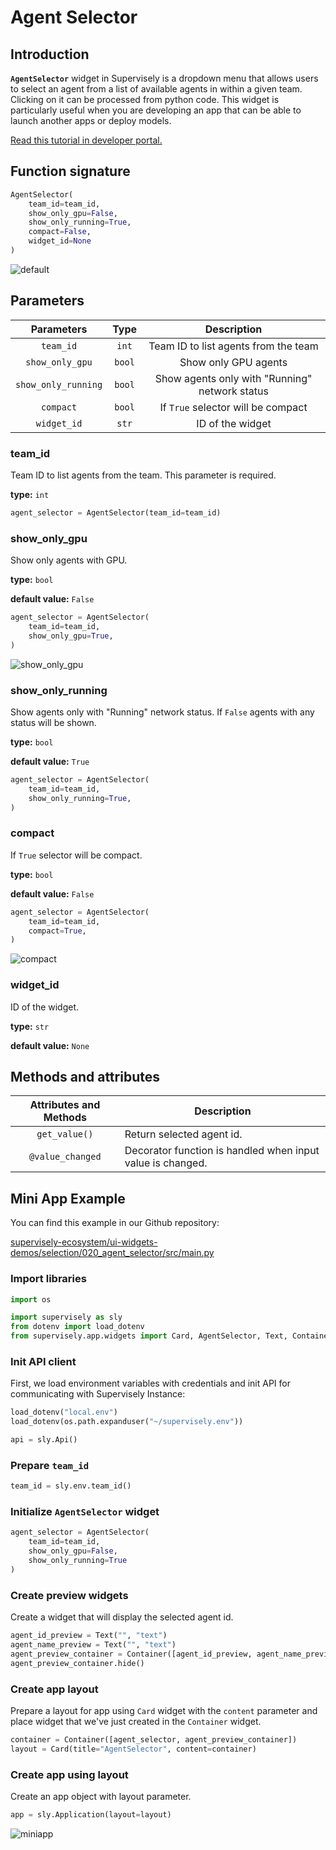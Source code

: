 # Agent Selector

## Introduction

**`AgentSelector`** widget in Supervisely is a dropdown menu that allows users to select an agent from a list of available agents in within a given team. Clicking on it can be processed from python code. This widget is particularly useful when you are developing an app that can be able to launch another apps or deploy models.

[Read this tutorial in developer portal.](https://developer.supervisely.com/app-development/widgets/selection/agentselector)

## Function signature

```python
AgentSelector(
    team_id=team_id,
    show_only_gpu=False,
    show_only_running=True,
    compact=False,
    widget_id=None
)
```

![default](https://github.com/supervisely-ecosystem/ui-widgets-demos/assets/48913536/dd5bfcdb-c3bf-4f92-b18e-3677953bb2ac)

## Parameters

|     Parameters      |  Type  |                  Description                   |
| :-----------------: | :----: | :--------------------------------------------: |
|      `team_id`      | `int`  |      Team ID to list agents from the team      |
|   `show_only_gpu`   | `bool` |              Show only GPU agents              |
| `show_only_running` | `bool` | Show agents only with "Running" network status |
|      `compact`      | `bool` |       If `True` selector will be compact       |
|     `widget_id`     | `str`  |                ID of the widget                |

### team_id

Team ID to list agents from the team. This parameter is required.

**type:** `int`

```python
agent_selector = AgentSelector(team_id=team_id)
```

### show_only_gpu

Show only agents with GPU.

**type:** `bool`

**default value:** `False`

```python
agent_selector = AgentSelector(
    team_id=team_id,
    show_only_gpu=True,
)
```

![show_only_gpu](https://github.com/supervisely-ecosystem/ui-widgets-demos/assets/48913536/d83815df-a8e6-4577-9d42-443bdfdd14c9)

### show_only_running

Show agents only with "Running" network status. If `False` agents with any status will be shown.

**type:** `bool`

**default value:** `True`

```python
agent_selector = AgentSelector(
    team_id=team_id,
    show_only_running=True,
)
```

### compact

If `True` selector will be compact.

**type:** `bool`

**default value:** `False`

```python
agent_selector = AgentSelector(
    team_id=team_id,
    compact=True,
)
```

![compact](https://github.com/supervisely-ecosystem/ui-widgets-demos/assets/48913536/b7bf6219-f882-4907-b552-6784f6a69a37)

### widget_id

ID of the widget.

**type:** `str`

**default value:** `None`

## Methods and attributes

| Attributes and Methods | Description                                                |
| :--------------------: | ---------------------------------------------------------- |
|     `get_value()`      | Return selected agent id.                                  |
|    `@value_changed`    | Decorator function is handled when input value is changed. |

## Mini App Example

You can find this example in our Github repository:

[supervisely-ecosystem/ui-widgets-demos/selection/020_agent_selector/src/main.py](https://github.com/supervisely-ecosystem/ui-widgets-demos/blob/master/selection/020_agent_selector/src/main.py)

### Import libraries

```python
import os

import supervisely as sly
from dotenv import load_dotenv
from supervisely.app.widgets import Card, AgentSelector, Text, Container
```

### Init API client

First, we load environment variables with credentials and init API for communicating with Supervisely Instance:

```python
load_dotenv("local.env")
load_dotenv(os.path.expanduser("~/supervisely.env"))

api = sly.Api()
```

### Prepare `team_id`

```python
team_id = sly.env.team_id()
```

### Initialize `AgentSelector` widget

```python
agent_selector = AgentSelector(
    team_id=team_id,
    show_only_gpu=False,
    show_only_running=True
)
```

### Create preview widgets

Create a widget that will display the selected agent id.

```python
agent_id_preview = Text("", "text")
agent_name_preview = Text("", "text")
agent_preview_container = Container([agent_id_preview, agent_name_preview])
agent_preview_container.hide()
```

### Create app layout

Prepare a layout for app using `Card` widget with the `content` parameter and place widget that we've just created in the `Container` widget.

```python
container = Container([agent_selector, agent_preview_container])
layout = Card(title="AgentSelector", content=container)
```

### Create app using layout

Create an app object with layout parameter.

```python
app = sly.Application(layout=layout)
```

![miniapp](https://github.com/supervisely-ecosystem/ui-widgets-demos/assets/48913536/da4d6c8d-bc64-41e5-b80f-3e9c8ecdb235)
